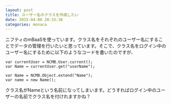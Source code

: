 ```yaml
---
layout: post
title: ユーザー名のクラスを作成したい
date: 2015-04-08 20:33:36
categories: monaca
---
```

<p>ニフティのmBaaSを使っています。クラス名をそれぞれのユーザー名にすることでデータの管理を行いたいと思っています。そこで、クラス名をログイン中のユーザー名にするために以下のようなコードを書いたのですが、</p>

```
var currentUser = NCMB.User.current();
var Name = currentUser.get("userName");

var Name = NCMB.Object.extend("Name");
var name = new Name();
```

<p>クラス名がNameという名前になってしまいます。どうすればログイン中のユーザーの名前でクラス名を付けれますかね？</p>
